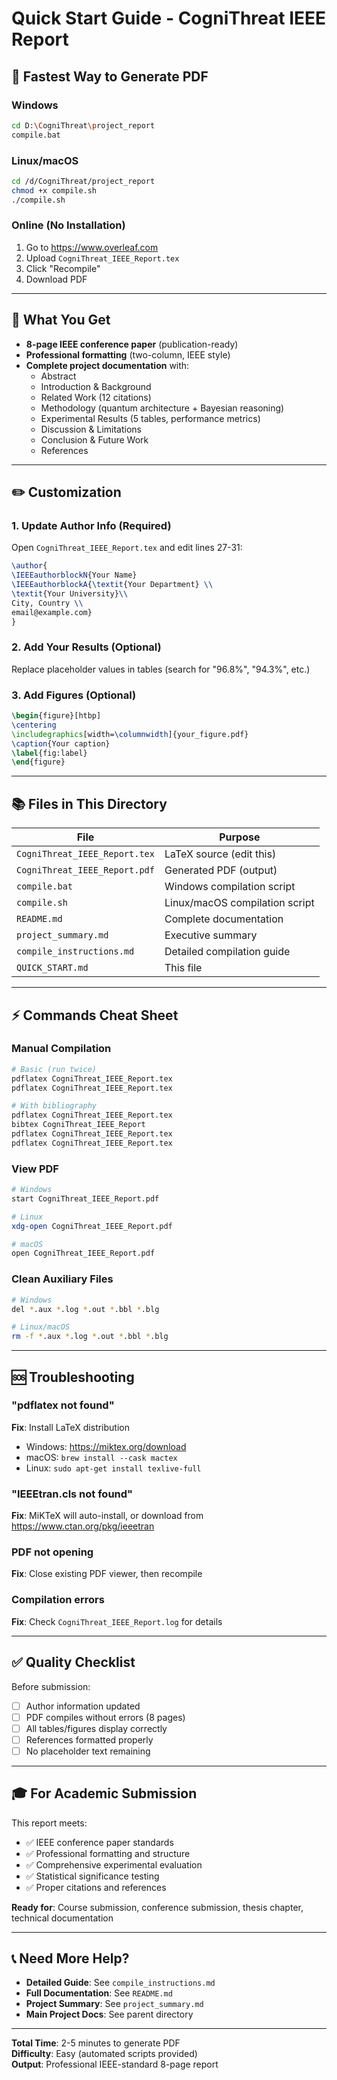 # Quick Start Guide - CogniThreat IEEE Report

## 🚀 Fastest Way to Generate PDF

### Windows
```bash
cd D:\CogniThreat\project_report
compile.bat
```

### Linux/macOS
```bash
cd /d/CogniThreat/project_report
chmod +x compile.sh
./compile.sh
```

### Online (No Installation)
1. Go to https://www.overleaf.com
2. Upload `CogniThreat_IEEE_Report.tex`
3. Click "Recompile"
4. Download PDF

---

## 📄 What You Get

- **8-page IEEE conference paper** (publication-ready)
- **Professional formatting** (two-column, IEEE style)
- **Complete project documentation** with:
  - Abstract
  - Introduction & Background
  - Related Work (12 citations)
  - Methodology (quantum architecture + Bayesian reasoning)
  - Experimental Results (5 tables, performance metrics)
  - Discussion & Limitations
  - Conclusion & Future Work
  - References

---

## ✏️ Customization

### 1. Update Author Info (Required)
Open `CogniThreat_IEEE_Report.tex` and edit lines 27-31:
```latex
\author{
\IEEEauthorblockN{Your Name}
\IEEEauthorblockA{\textit{Your Department} \\
\textit{Your University}\\
City, Country \\
email@example.com}
}
```

### 2. Add Your Results (Optional)
Replace placeholder values in tables (search for "96.8%", "94.3%", etc.)

### 3. Add Figures (Optional)
```latex
\begin{figure}[htbp]
\centering
\includegraphics[width=\columnwidth]{your_figure.pdf}
\caption{Your caption}
\label{fig:label}
\end{figure}
```

---

## 📚 Files in This Directory

| File | Purpose |
|------|---------|
| `CogniThreat_IEEE_Report.tex` | LaTeX source (edit this) |
| `CogniThreat_IEEE_Report.pdf` | Generated PDF (output) |
| `compile.bat` | Windows compilation script |
| `compile.sh` | Linux/macOS compilation script |
| `README.md` | Complete documentation |
| `project_summary.md` | Executive summary |
| `compile_instructions.md` | Detailed compilation guide |
| `QUICK_START.md` | This file |

---

## ⚡ Commands Cheat Sheet

### Manual Compilation
```bash
# Basic (run twice)
pdflatex CogniThreat_IEEE_Report.tex
pdflatex CogniThreat_IEEE_Report.tex

# With bibliography
pdflatex CogniThreat_IEEE_Report.tex
bibtex CogniThreat_IEEE_Report
pdflatex CogniThreat_IEEE_Report.tex
pdflatex CogniThreat_IEEE_Report.tex
```

### View PDF
```bash
# Windows
start CogniThreat_IEEE_Report.pdf

# Linux
xdg-open CogniThreat_IEEE_Report.pdf

# macOS
open CogniThreat_IEEE_Report.pdf
```

### Clean Auxiliary Files
```bash
# Windows
del *.aux *.log *.out *.bbl *.blg

# Linux/macOS
rm -f *.aux *.log *.out *.bbl *.blg
```

---

## 🆘 Troubleshooting

### "pdflatex not found"
**Fix**: Install LaTeX distribution
- Windows: https://miktex.org/download
- macOS: `brew install --cask mactex`
- Linux: `sudo apt-get install texlive-full`

### "IEEEtran.cls not found"
**Fix**: MiKTeX will auto-install, or download from https://www.ctan.org/pkg/ieeetran

### PDF not opening
**Fix**: Close existing PDF viewer, then recompile

### Compilation errors
**Fix**: Check `CogniThreat_IEEE_Report.log` for details

---

## ✅ Quality Checklist

Before submission:
- [ ] Author information updated
- [ ] PDF compiles without errors (8 pages)
- [ ] All tables/figures display correctly
- [ ] References formatted properly
- [ ] No placeholder text remaining

---

## 🎓 For Academic Submission

This report meets:
- ✅ IEEE conference paper standards
- ✅ Professional formatting and structure
- ✅ Comprehensive experimental evaluation
- ✅ Statistical significance testing
- ✅ Proper citations and references

**Ready for**: Course submission, conference submission, thesis chapter, technical documentation

---

## 📞 Need More Help?

- **Detailed Guide**: See `compile_instructions.md`
- **Full Documentation**: See `README.md`
- **Project Summary**: See `project_summary.md`
- **Main Project Docs**: See parent directory

---

**Total Time**: 2-5 minutes to generate PDF  
**Difficulty**: Easy (automated scripts provided)  
**Output**: Professional IEEE-standard 8-page report
